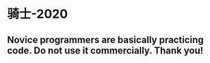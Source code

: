 # 骑士-2020
## Novice programmers are basically practicing code. Do not use it commercially. Thank you!
